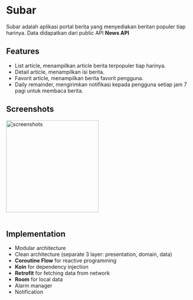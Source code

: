 # Subar
Subar adalah aplikasi portal berita yang menyediakan beritan populer tiap harinya. Data didapatkan dari public API <strong>News API</strong>


## Features

- List article, menampilkan article berita terpopuler tiap harinya.
- Detail article, menampilkan isi berita.
- Favorit article, menampilkan berita favorit pengguna.
- Daily remainder, mengirimkan notifikasi kepada pengguna setiap jam 7 pagi untuk membaca berita.

Screenshots
-----------
<img src="screenshots/subar.gif" alt="screenshots" width="250"><br><br>

## Implementation
- Modular architecture
- Clean architecture (separate 3 layer: presentation, domain, data)
- <strong>Coroutine Flow</strong> for reactive programming
- <strong>Koin</strong> for dependency injection
- <strong>Retrofit</strong> for fetching data from network
- <strong>Room</strong> for local data
- Alarm manager
- Notification